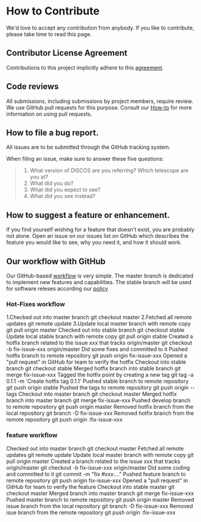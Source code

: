 # How to Contribute

We'd love to accept any contribution from anybody. If you like to contribute, please take time to 
read this page.

## Contributor License Agreement

Contributions to this project implicitly adhere to this [agreement](https://discos.readthedocs.io/en/latest/license.html).

## Code reviews

All submissions, including submissions by project members, require review. We
use GitHub pull requests for this purpose. Consult our
[How-to](https://discos.readthedocs.io/en/latest/developer/howto/github/branch_and_merge.html#generating-a-pull-request) for more
information on using pull requests.

## How to file a bug report.

All issues are to be submitted through the GitHub tracking system.

When filing an issue, make sure to answer these five questions:

> 1. What version of DISCOS are you referring? Which telescope are you at?
> 2. What did you do?
> 3. What did you expect to see?
> 4. What did you see instead?

## How to suggest a feature or enhancement.

If you find yourself wishing for a feature that doesn't exist, you are probably not alone. 
Open an issue on our issues list on GitHub which describes the feature you would like to see, 
why you need it, and how it should work.

## Our workflow with GitHub

Our GitHub-based [workflow](https://discos.readthedocs.io/en/latest/developer/howto/github/index.html)  is very simple. The master branch is dedicated to implement new features and capabilities.
The stable branch will be used for software releses according our [policy](https://discos.readthedocs.io/en/latest/developer/releasing.html)

### Hot-Fixes workflow

1.Checked out into master branch
git checkout master
2.Fetched all remote updates
git remote update
3.Update local master branch with remote copy
git pull origin master
Checked out into stable branch
git checkout stable
Update local stable branch with remote copy
git pull origin stable
Created a hotfix branch related to the issue xxx that tracks origin/master
git checkout -b fix-issue-xxx origin/master
Did some fixes and committed to it
Pushed hotfix branch to remote repository
git push origin fix-issue-xxx
Opened a "pull request" in GitHub for team to verify the hotfix
Checkout into stable branch
git checkout stable
Merged hotfix branch into stable branch
git merge fix-issue-xxx
Tagged the hotfix point by creating a new tag
git tag -a 0.1.1 -m 'Create hotfix tag 0.1.1'
Pushed stable branch to remote repository
git push origin stable
Pushed the tags to remote repository
git push origin --tags
Checkout into master branch
git checkout master
Merged hotfix branch into master branch
git merge fix-issue-xxx
Pushed develop branch to remote repository
git push origin master
Removed hotfix branch from the local repository
git branch -D fix-issue-xxx
Removed hotfix branch from the remote repository
git push origin :fix-issue-xxx

### feature workflow

Checked out into master branch
git checkout master
Fetched all remote updates
git remote update
Update local master branch with remote copy
git pull origin master
Created a branch related to the issue xxx that tracks origin/master
git checkout -b fix-issue-xxx origin/master
Did some coding and committed to it
git commit -m "fix #xxx:…"
Pushed feature branch to remote repository
git push origin fix-issue-xxx
Opened a "pull request" in GitHub for team to verify the feature
Checkout into stable master
git checkout master
Merged branch into master branch
git merge fix-issue-xxx
Pushed master branch to remote repository
git push origin master
Removed issue branch from the local repository
git branch -D fix-issue-xxx
Removed isue branch from the remote repository
git push origin :fix-issue-xxx



